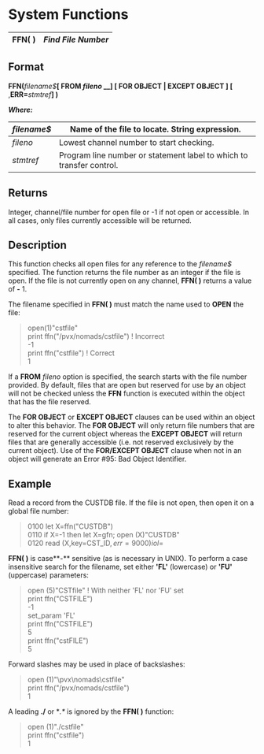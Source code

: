 # System Functions

**FFN( )** |  **_Find File Number_**  
---|---  
  
##  Format

**FFN(**_filename$_**[ FROM **_fileno_** __] [ FOR OBJECT | EXCEPT OBJECT ] [** ,**ERR=**_stmtref_**] )**

**_Where:_**

_filename$_ |  Name of the file to locate. String expression.  
---|---  
_fileno_ |  Lowest channel number to start checking.  
_stmtref_ |  Program line number or statement label to which to transfer control.  
  
##  Returns

Integer, channel/file number for open file or -1 if not open or accessible. In all cases, only files currently accessible will be returned.

##  Description

This function checks all open files for any reference to the _filename$_ specified. The function returns the file number as an integer if the file is open. If the file is not currently open on any channel, **FFN( )** returns a value of **-** 1.

The filename specified in **FFN( )** must match the name used to **OPEN** the file:

> open(1)"cstfile"  
>  print ffn("/pvx/nomads/cstfile") ! Incorrect  
>  -1  
>  print ffn("cstfile") ! Correct  
> 1

If a **FROM** _fileno_ option is specified, the search starts with the file number provided. By default, files that are open but reserved for use by an object will not be checked unless the **FFN** function is executed within the object that has the file reserved.

The **FOR OBJECT** or **EXCEPT OBJECT** clauses can be used within an object to alter this behavior. The **FOR OBJECT** will only return file numbers that are reserved for the current object whereas the **EXCEPT OBJECT** will return files that are generally accessible (i.e. not reserved exclusively by the current object). Use of the **FOR/EXCEPT OBJECT** clause when not in an object will generate an Error #95: Bad Object Identifier.

##  Example

Read a record from the CUSTDB file. If the file is not open, then open it on a global file number:

> 0100 let X=ffn("CUSTDB")  
>  0110 if X=-1 then let X=gfn; open (X)"CUSTDB"  
>  0120 read (X,key=CST_ID$,err=9000)iol=%CST_IOL$

**FFN( )** is case**-** sensitive (as is necessary in UNIX). To perform a case insensitive search for the filename, set either **'FL'** (lowercase) or **'FU'** (uppercase) parameters:

> open (5)"CSTfile" ! With neither 'FL' nor 'FU' set  
>  print ffn("CSTFILE")  
>  -1  
> set_param 'FL'  
>  print ffn("CSTFILE")  
>  5  
>  print ffn("cstFILE")  
>  5

Forward slashes may be used in place of backslashes:

> open (1)"\pvx\nomads\cstfile"  
>  print ffn("/pvx/nomads/cstfile")  
>  1

A leading **./** or **.\** is ignored by the **FFN( )** function:

> open (1)"./cstfile"  
>  print ffn("cstfile")  
>  1
